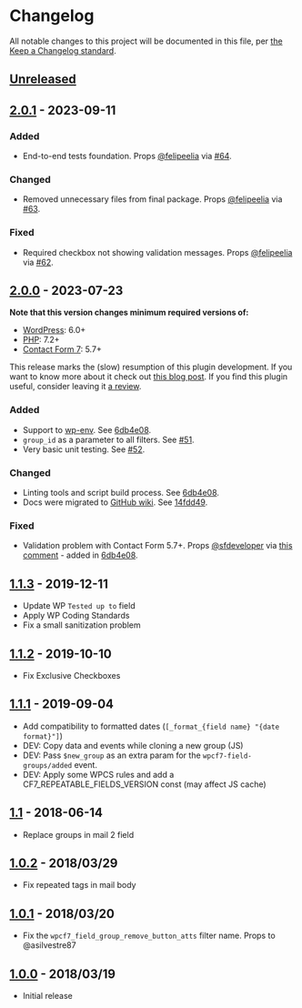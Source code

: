 # Changelog

All notable changes to this project will be documented in this file, per [the Keep a Changelog standard](https://keepachangelog.com/).

## [Unreleased]

<!--
### Added
### Changed
### Deprecated
### Removed
### Fixed
### Security
-->

## [2.0.1] - 2023-09-11

### Added

* End-to-end tests foundation. Props [@felipeelia](https://github.com/felipeelia) via [#64](https://github.com/10up/ElasticPress/pull/64).

### Changed

* Removed unnecessary files from final package. Props [@felipeelia](https://github.com/felipeelia) via [#63](https://github.com/10up/ElasticPress/pull/63).

### Fixed

* Required checkbox not showing validation messages. Props [@felipeelia](https://github.com/felipeelia) via [#62](https://github.com/10up/ElasticPress/pull/62).

## [2.0.0] - 2023-07-23

**Note that this version changes minimum required versions of:**

* [WordPress](https://wordpress.org): 6.0+
* [PHP](https://php.net/): 7.2+
* [Contact Form 7](https://wordpress.org/plugins/contact-form-7/): 5.7+

This release marks the (slow) resumption of this plugin development. If you want to know more about it check out [this blog post](https://felipeelia.dev/contact-form-7-repeatable-fields-2-0-0/). If you find this plugin useful, consider leaving it [a review](https://wordpress.org/support/plugin/cf7-repeatable-fields/reviews/#new-post).

### Added

* Support to [wp-env](https://developer.wordpress.org/block-editor/reference-guides/packages/packages-env/). See [6db4e08](https://github.com/felipeelia/cf7-repeatable-fields/commit/6db4e08).
* `group_id` as a parameter to all filters. See [#51](https://github.com/felipeelia/cf7-repeatable-fields/pull/51).
* Very basic unit testing. See [#52](https://github.com/felipeelia/cf7-repeatable-fields/pull/52).

### Changed

* Linting tools and script build process. See [6db4e08](https://github.com/felipeelia/cf7-repeatable-fields/commit/6db4e08).
* Docs were migrated to [GitHub wiki](https://github.com/felipeelia/cf7-repeatable-fields/wiki). See [14fdd49](https://github.com/felipeelia/cf7-repeatable-fields/commit/14fdd49).

### Fixed

* Validation problem with Contact Form 5.7+. Props [@sfdeveloper](https://profiles.wordpress.org/sfdeveloper/) via [this comment](https://wordpress.org/support/topic/compatibility-issues-with-cf7-5-7/#post-16588238) - added in [6db4e08](https://github.com/felipeelia/cf7-repeatable-fields/commit/6db4e08).

## [1.1.3] - 2019-12-11

* Update WP `Tested up to` field
* Apply WP Coding Standards
* Fix a small sanitization problem

## [1.1.2] - 2019-10-10

* Fix Exclusive Checkboxes

## [1.1.1] - 2019-09-04

* Add compatibility to formatted dates (`[_format_{field name} "{date format}"]`)
* DEV: Copy data and events while cloning a new group (JS)
* DEV: Pass `$new_group` as an extra param for the `wpcf7-field-groups/added` event.
* DEV: Apply some WPCS rules and add a CF7_REPEATABLE_FIELDS_VERSION const (may affect JS cache)

## [1.1] - 2018-06-14

* Replace groups in mail 2 field

## [1.0.2] - 2018/03/29

* Fix repeated tags in mail body

## [1.0.1] - 2018/03/20

* Fix the `wpcf7_field_group_remove_button_atts` filter name. Props to @asilvestre87

## [1.0.0] - 2018/03/19

* Initial release

[Unreleased]: https://github.com/felipeelia/cf7-repeatable-fields/compare/2.0.1...trunk
[2.0.1]: https://github.com/felipeelia/cf7-repeatable-fields/compare/2.0.0...2.0.1
[2.0.0]: https://github.com/felipeelia/cf7-repeatable-fields/compare/1.1.3...2.0.0
[1.1.3]: https://github.com/felipeelia/cf7-repeatable-fields/compare/1.1.2...1.1.3
[1.1.2]: https://github.com/felipeelia/cf7-repeatable-fields/compare/1.1.1...1.1.2
[1.1.1]: https://github.com/felipeelia/cf7-repeatable-fields/compare/1.1...1.1.1
[1.1]: https://github.com/felipeelia/cf7-repeatable-fields/compare/1.0.2...1.1
[1.0.2]: https://github.com/felipeelia/cf7-repeatable-fields/compare/1.0.1...1.0.2
[1.0.1]: https://github.com/felipeelia/cf7-repeatable-fields/compare/1.0.0...1.0.1
[1.0.0]: https://github.com/felipeelia/cf7-repeatable-fields/releases/tag/1.0.0
